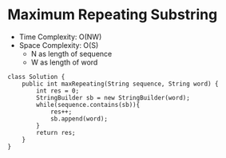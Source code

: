 # Maximum Repeating Substring

- Time Complexity: O(NW)
- Space Complexity: O(S)
  - N as length of sequence
  - W as length of word

```
class Solution {
    public int maxRepeating(String sequence, String word) {
        int res = 0;
        StringBuilder sb = new StringBuilder(word);
        while(sequence.contains(sb)){
            res++;
            sb.append(word);
        }
        return res;
    }
}
```
